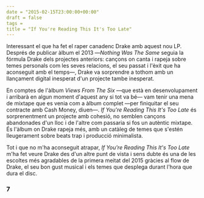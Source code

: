 ```yaml
---
date = "2015-02-15T23:00:00+00:00"
draft = false
tags = 
title = "If You're Reading This It's Too Late"
---
```

Interessant el que ha fet el raper canadenc Drake amb aquest nou LP. Després de publicar àlbum el 2013 —*Nothing Was The Same* seguia la fórmula Drake dels projectes anteriors: cançons on canta i rapeja sobre temes personals com les seves relacions, el seu passat i l'èxit que ha aconseguit amb el temps—, Drake va sorprendre a tothom amb un llançament digital inesperat d'un projecte tambe inesperat.

<!-- more -->

En comptes de l'àlbum *Views From The Six* —que està en desenvolupament i arribarà en algun moment d'aquest any si tot va bé— vam tenir una mena de mixtape que es venia com a àlbum complet —per finiquitar el seu contracte amb Cash Money, diuen—. *If You're Reading This It's Too Late* és sorprenentment un projecte amb cohesió, no semblen cançons abandonades d'un lloc i de l'altre com passaria si fos un autèntic mixtape. És l'àlbum on Drake rapeja més, amb un catàleg de temes que s'estén lleugerament sobre beats trap i producció minimalista.

Tot i que no m'ha aconseguit atrapar, *If You're Reading This It's Too Late* m'ha fet veure Drake des d'un altre punt de vista i sens dubte és una de les escoltes més agradables de la primera meitat del 2015 gràcies al flow de Drake, el seu bon gust musical i els temes que desplega durant l'hora que dura el disc.

### 7
